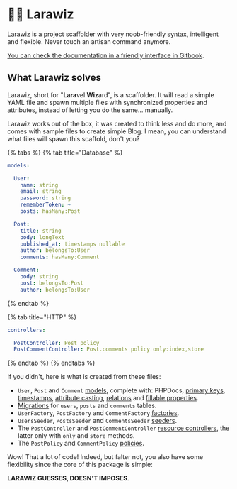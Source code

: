 # 🧙‍♂️ Larawiz

Larawiz is a project scaffolder with very noob-friendly syntax, intelligent and flexible. Never touch an artisan command anymore.

[You can check the documentation in a friendly interface in Gitbook](https://darkghosthunter.gitbook.io/larawiz/).

## What Larawiz solves

Larawiz, short for "**Lara**vel **Wiz**ard", is a scaffolder. It will read a simple YAML file and spawn multiple files with synchronized properties and attributes, instead of letting you do the same... manually.

Larawiz works out of the box, it was created to think less and do more, and comes with sample files to create simple Blog. I mean, you can understand what files will spawn this scaffold, don't you?

{% tabs %}
{% tab title="Database" %}
```yaml
models:

  User:
    name: string
    email: string
    password: string
    rememberToken: ~
    posts: hasMany:Post

  Post:
    title: string
    body: longText
    published_at: timestamps nullable
    author: belongsTo:User
    comments: hasMany:Comment

  Comment:
    body: string
    post: belongsTo:Post
    author: belongsTo:User
```
{% endtab %}

{% tab title="HTTP" %}
```yaml
controllers:

  PostController: Post policy
  PostCommentController: Post.comments policy only:index,store
```
{% endtab %}
{% endtabs %}

If you didn't, here is what is created from these files:

* `User`, `Post` and `Comment` [models](https://laravel.com/docs/7.x/eloquent#defining-models), complete with: PHPDocs, [primary keys](https://laravel.com/docs/7.x/eloquent#eloquent-model-conventions), [timestamps](https://laravel.com/docs/7.x/eloquent#eloquent-model-conventions), [attribute casting](https://laravel.com/docs/7.x/eloquent-mutators#attribute-casting), [relations](https://laravel.com/docs/7.x/eloquent-relationships) and [fillable properties](https://laravel.com/docs/7.x/eloquent#mass-assignment).
* [Migrations](https://laravel.com/docs/7.x/migrations#introduction) for `users`,  `posts` and `comments` tables.
* `UserFactory`, `PostFactory` and `CommentFactory` [factories](https://laravel.com/docs/7.x/database-testing#writing-factories).
* `UsersSeeder`, `PostsSeeder` and `CommentsSeeder` [seeders](https://laravel.com/docs/7.x/seeding).
* The `PostController` and `PostCommentController` [resource controllers](https://laravel.com/docs/7.x/controllers#resource-controllers), the latter only with `only` and `store` methods.
* The `PostPolicy` and `CommentPolicy` [policies](https://laravel.com/docs/7.x/authorization#creating-policies).

Wow! That a lot of code! Indeed, but falter not, you also have some flexibility since the core of this package is simple:

**LARAWIZ GUESSES, DOESN'T IMPOSES**.

